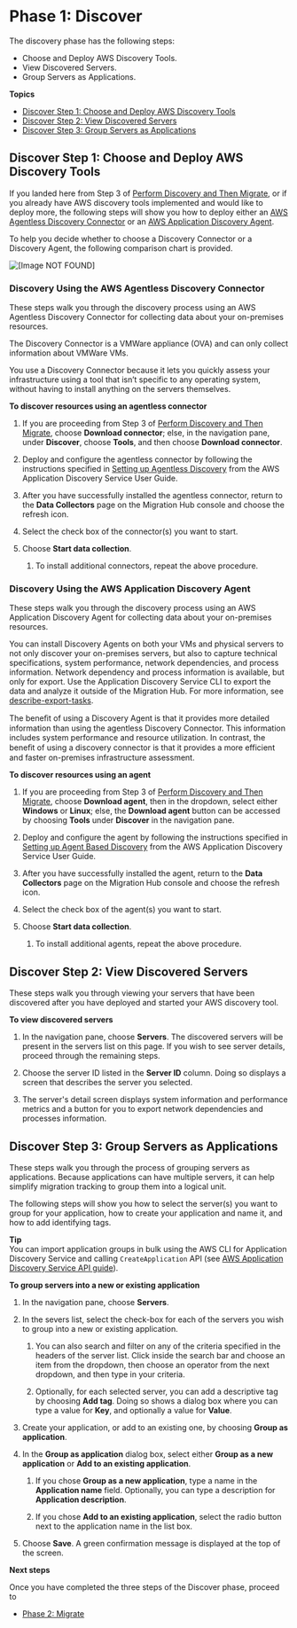 # Phase 1: Discover<a name="discovery-wt-discover"></a>

The discovery phase has the following steps: 
+ Choose and Deploy AWS Discovery Tools\.
+ View Discovered Servers\.
+ Group Servers as Applications\.

**Topics**
+ [Discover Step 1: Choose and Deploy AWS Discovery Tools](#discovery-wt-aws-disco-tools)
+ [Discover Step 2: View Discovered Servers](#discovery-wt-view-disco-servers)
+ [Discover Step 3: Group Servers as Applications](#discovery-wt-group-as-applications)

## Discover Step 1: Choose and Deploy AWS Discovery Tools<a name="discovery-wt-aws-disco-tools"></a>

If you landed here from Step 3 of [Perform Discovery and Then Migrate](gs-new-user-discovery.md), or if you already have AWS discovery tools implemented and would like to deploy more, the following steps will show you how to deploy either an [AWS Agentless Discovery Connector](#discovery-agent-less-wt) or an [AWS Application Discovery Agent](#discovery-agent-wt)\. 

To help you decide whether to choose a Discovery Connector or a Discovery Agent, the following comparison chart is provided\.

![\[Image NOT FOUND\]](http://docs.aws.amazon.com/migrationhub/latest/ug/images/AgentConnectorCompTbl.png)

### Discovery Using the AWS Agentless Discovery Connector<a name="discovery-agent-less-wt"></a>

These steps walk you through the discovery process using an AWS Agentless Discovery Connector for collecting data about your on\-premises resources\.

The Discovery Connector is a VMWare appliance \(OVA\) and can only collect information about VMWare VMs\. 

You use a Discovery Connector because it lets you quickly assess your infrastructure using a tool that isn’t specific to any operating system, without having to install anything on the servers themselves\.

**To discover resources using an agentless connector**

1. If you are proceeding from Step 3 of [Perform Discovery and Then Migrate](gs-new-user-discovery.md), choose **Download connector**; else, in the navigation pane, under **Discover**, choose **Tools**, and then choose **Download connector**\.

1. Deploy and configure the agentless connector by following the instructions specified in [Setting up Agentless Discovery](http://docs.aws.amazon.com/application-discovery/latest/userguide/setting-up-agentless.html) from the AWS Application Discovery Service User Guide\.

1. After you have successfully installed the agentless connector, return to the **Data Collectors** page on the Migration Hub console and choose the refresh icon\.

1. Select the check box of the connector\(s\) you want to start\.

1. Choose **Start data collection**\.

   1. To install additional connectors, repeat the above procedure\.

### Discovery Using the AWS Application Discovery Agent<a name="discovery-agent-wt"></a>

These steps walk you through the discovery process using an AWS Application Discovery Agent for collecting data about your on\-premises resources\.

You can install Discovery Agents on both your VMs and physical servers to not only discover your on\-premises servers, but also to capture technical specifications, system performance, network dependencies, and process information\. Network dependency and process information is available, but only for export\. Use the Application Discovery Service CLI to export the data and analyze it outside of the Migration Hub\. For more information, see [describe\-export\-tasks](http://docs.aws.amazon.com/cli/latest/reference/discovery/describe-export-tasks.html)\.

The beneﬁt of using a Discovery Agent is that it provides more detailed information than using the agentless Discovery Connector\. This information includes system performance and resource utilization\. In contrast, the beneﬁt of using a discovery connector is that it provides a more efficient and faster on\-premises infrastructure assessment\. 

**To discover resources using an agent**

1. If you are proceeding from Step 3 of [Perform Discovery and Then Migrate](gs-new-user-discovery.md), choose **Download agent**, then in the dropdown, select either **Windows** or **Linux**; else, the **Download agent** button can be accessed by choosing **Tools** under **Discover** in the navigation pane\.

1. Deploy and configure the agent by following the instructions specified in [Setting up Agent Based Discovery](http://docs.aws.amazon.com/application-discovery/latest/userguide/setting-up-agents.html) from the AWS Application Discovery Service User Guide\.

1. After you have successfully installed the agent, return to the **Data Collectors** page on the Migration Hub console and choose the refresh icon\.

1. Select the check box of the agent\(s\) you want to start\.

1. Choose **Start data collection**\.

   1. To install additional agents, repeat the above procedure\.

## Discover Step 2: View Discovered Servers<a name="discovery-wt-view-disco-servers"></a>

These steps walk you through viewing your servers that have been discovered after you have deployed and started your AWS discovery tool\.

**To view discovered servers**

1. In the navigation pane, choose **Servers**\. The discovered servers will be present in the servers list on this page\. If you wish to see server details, proceed through the remaining steps\.

1. Choose the server ID listed in the **Server ID** column\. Doing so displays a screen that describes the server you selected\.

1. The server's detail screen displays system information and performance metrics and a button for you to export network dependencies and processes information\. 

## Discover Step 3: Group Servers as Applications<a name="discovery-wt-group-as-applications"></a>

These steps walk you through the process of grouping servers as applications\. Because applications can have multiple servers, it can help simplify migration tracking to group them into a logical unit\. 

The following steps will show you how to select the server\(s\) you want to group for your application, how to create your application and name it, and how to add identifying tags\.

**Tip**  
You can import application groups in bulk using the AWS CLI for Application Discovery Service and calling `CreateApplication` API \(see [AWS Application Discovery Service API guide](http://docs.aws.amazon.com/application-discovery/latest/APIReference/API_CreateApplication.html)\)\.

**To group servers into a new or existing application**

1. In the navigation pane, choose **Servers**\.

1. In the severs list, select the check\-box for each of the servers you wish to group into a new or existing application\.

   1. You can also search and filter on any of the criteria specified in the headers of the server list\. Click inside the search bar and choose an item from the dropdown, then choose an operator from the next dropdown, and then type in your criteria\.

   1. Optionally, for each selected server, you can add a descriptive tag by choosing **Add tag**\. Doing so shows a dialog box where you can type a value for **Key**, and optionally a value for **Value**\.

1. Create your application, or add to an existing one, by choosing **Group as application**\.

1. In the **Group as application** dialog box, select either **Group as a new application** or **Add to an existing application**\.

   1. If you chose **Group as a new application**, type a name in the **Application name** field\. Optionally, you can type a description for **Application description**\.

   1. If you chose **Add to an existing application**, select the radio button next to the application name in the list box\.

1. Choose **Save**\. A green confirmation message is displayed at the top of the screen\.

**Next steps**

Once you have completed the three steps of the Discover phase, proceed to
+ [Phase 2: Migrate](discovery-wt-migrate.md)